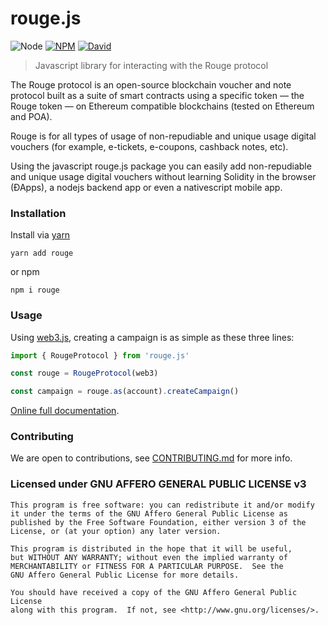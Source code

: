 # rouge.js

![Node](https://img.shields.io/node/v/rouge.js.svg?style=flat-square)
[![NPM](https://img.shields.io/npm/v/rouge.js.svg?style=flat-square)](https://www.npmjs.com/package/rouge.js)
[![David](https://img.shields.io/david/TheRougeProject/rouge.js.svg?style=flat-square)](https://david-dm.org/TheRougeProject/rouge.js)

<!--
[![NPM](https://img.shields.io/npm/dt/rouge.js.svg?style=flat-square)](https://www.npmjs.com/package/rouge)

[![Travis](https://img.shields.io/travis/TheRougeProject/rouge.js/master.svg?style=flat-square)](https://travis-ci.org/TheRougeProject/rouge.js)

[![Coverage Status](https://img.shields.io/coveralls/TheRougeProject/rouge.js.svg?style=flat-square)](https://coveralls.io/github/TheRougeProject/rouge.js)
-->

> Javascript library for interacting with the Rouge protocol

The Rouge protocol is an open-source blockchain voucher and note
protocol built as a suite of smart contracts using a specific token —
the Rouge token — on Ethereum compatible blockchains (tested on
Ethereum and POA).

Rouge is for all types of usage of non-repudiable and unique usage
digital vouchers (for example, e-tickets, e-coupons, cashback notes,
etc).

Using the javascript rouge.js package you can easily add
non-repudiable and unique usage digital vouchers without learning
Solidity in the browser (ÐApps), a nodejs backend app or even a
nativescript mobile app.

### Installation

Install via [yarn](https://github.com/yarnpkg/yarn)

	yarn add rouge

or npm

	npm i rouge

### Usage

Using [web3.js](https://web3js.readthedocs.io/en/v1.2.2/), creating a campaign is as simple
as these three lines:

```js
import { RougeProtocol } from 'rouge.js'

const rouge = RougeProtocol(web3)

const campaign = rouge.as(account).createCampaign()
```

[Online full documentation](https://rouge.network/).


<!--
### Examples

See [`example`](example/script.js) folder or the [runkit](https://runkit.com/TheRougeProject/rouge.js) example.

### Builds

If you don't use a package manager, you can [access `rouge` via unpkg (CDN)](https://unpkg.com/rouge/), download the source, or point your package manager to the url.

`rouge` is compiled as a collection of [CommonJS](http://webpack.github.io/docs/commonjs.html) modules & [ES2015 modules](http://www.2ality.com/2014/0
  -9/es6-modules-final.html) for bundlers that support the `jsnext:main` or `module` field in package.json (Rollup, Webpack 2)

The `rouge` package includes precompiled production and development [UMD](https://github.com/umdjs/umd) builds in the [`dist/umd` folder](https://unpkg.com/rouge/dist/umd/). They can be used directly without a bundler and are thus compatible with many popular JavaScript module loaders and environments. You can drop a UMD build as a [`<script>` tag](https://unpkg.com/rouge) on your page. The UMD builds make `rouge` available as a `window.rouge` global variable.
-->

### Contributing

We are open to contributions, see [CONTRIBUTING.md](CONTRIBUTING.md) for more info.

### Licensed under GNU AFFERO GENERAL PUBLIC LICENSE v3

    This program is free software: you can redistribute it and/or modify
    it under the terms of the GNU Affero General Public License as
    published by the Free Software Foundation, either version 3 of the
    License, or (at your option) any later version.

    This program is distributed in the hope that it will be useful,
    but WITHOUT ANY WARRANTY; without even the implied warranty of
    MERCHANTABILITY or FITNESS FOR A PARTICULAR PURPOSE.  See the
    GNU Affero General Public License for more details.

    You should have received a copy of the GNU Affero General Public License
    along with this program.  If not, see <http://www.gnu.org/licenses/>.
